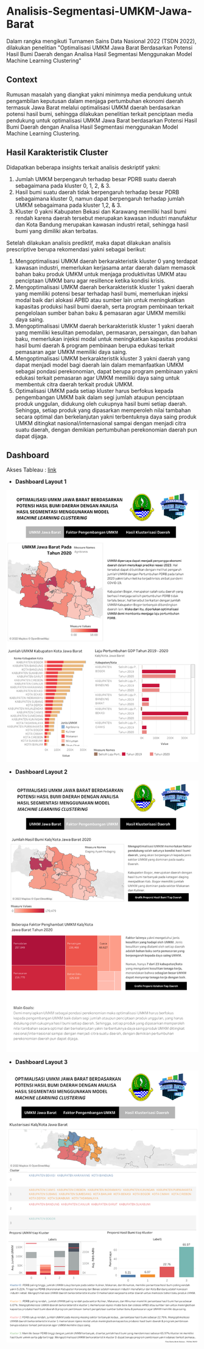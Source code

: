 # Analisis-Segmentasi-UMKM-Jawa-Barat
Dalam rangka mengikuti Turnamen Sains Data Nasional 2022 (TSDN 2022), dilakukan penelitian "Optimalisasi UMKM Jawa Barat Berdasarkan Potensi Hasil Bumi Daerah dengan Analisa Hasil Segmentasi Menggunakan Model Machine Learning Clustering"

## Context  
  
Rumusan masalah yang diangkat yakni minimnya media pendukung untuk pengambilan keputusan dalam menjaga pertumbuhan ekonomi daerah termasuk Jawa Barat melalui optimalisasi UMKM daerah berdasarkan potensi hasil bumi, sehingga dilakukan penelitian terkait penciptaan media pendukung untuk optimalisasi UMKM Jawa Barat berdasarkan Potensi Hasil Bumi Daerah dengan Analisa Hasil Segmentasi menggunakan Model Machine Learning Clustering.

## Hasil Karakteristik Cluster  
  
Didapatkan beberapa insights terkait analisis deskriptif yakni:
1.  Jumlah UMKM berpengaruh terhadap besar PDRB suatu daerah sebagaimana pada kluster 0, 1, 2, & 3.
2. Hasil bumi suatu daerah tidak berpengaruh terhadap besar PDRB sebagaimana kluster 0, namun dapat berpengaruh terhadap jumlah UMKM sebagaimana pada kluster 1,2, & 3.
3. Kluster 0 yakni Kabupaten Bekasi dan Karawang memiliki hasil bumi rendah karena daerah tersebut merupakan kawasan industri manufaktur dan Kota Bandung merupakan kawasan industri retail, sehingga hasil bumi yang dimiliki akan terbatas.  
  
Setelah dilakukan analisis prediktif, maka dapat dilakukan analisis prescriptive berupa rekomendasi yakni sebagai berikut:
1. Mengoptimalisasi UMKM daerah berkarakteristik kluster 0 yang terdapat kawasan industri, memerlukan kerjasama antar daerah dalam memasok bahan baku produk UMKM untuk menjaga produktivitas UMKM atau penciptaan UMKM baru agar resillence ketika kondisi krisis.
2. Mengoptimalisasi UMKM daerah berkarakteristik kluster 1 yakni daerah yang memiliki potensi besar terhadap hasil bumi, memerlukan injeksi modal baik dari alokasi APBD atau sumber lain untuk meningkatkan kapasitas produksi hasil bumi daerah, serta program pembinaan terkait pengelolaan sumber bahan baku & pemasaran agar UMKM memiliki daya saing.
3. Mengoptimalisasi UMKM daerah berkarakteristik kluster 1 yakni daerah yang memiliki kesulitan pemodalan, permasaran, persaingan, dan bahan baku, memerlukan injeksi modal untuk meningkatkan kapasitas produksi hasil bumi daerah & program pembinaan berupa edukasi terkait pemasaran agar UMKM memiliki daya saing.
4. Mengoptimalisasi UMKM berkarakteristik kluster 3 yakni daerah yang dapat menjadi model bagi daerah lain dalam memanfaatkan UMKM sebagai pondasi perekonomian, dapat berupa program pembinaan yakni edukasi terkait pemasaran agar UMKM memiliki daya saing untuk membentuk citra daerah terkait produk UMKM.
5. Optimalisasi UMKM pada setiap kluster harus berfokus kepada pengembangan UMKM baik dalam segi jumlah ataupun penciptaan produk unggulan, didukung oleh cukupnya hasil bumi setiap daerah. Sehingga, setiap produk yang dipasarkan memperoleh nilai tambahan secara optimal dan berkelanjutan yakni terbentuknya daya saing produk UMKM ditingkat nasional/internasional sampai dengan menjadi citra suatu daerah, dengan demikian pertumbuhan perekonomian daerah pun dapat dijaga.

## Dashboard
  
Akses Tableau : [link](https://public.tableau.com/app/profile/afifah3349/viz/ProjectTDSN-RotiBakarTeam-2022/Dashboard1?publish=yes)

* **Dashboard Layout 1**  
  
![Dashboard 1](https://github.com/tamaracoglitore/Analisis-Segmentasi-UMKM-Jawa-Barat/blob/main/Dashboard1.png)  
  
* **Dashboard Layout 2**  
  
![Dashboard 2](https://github.com/tamaracoglitore/Analisis-Segmentasi-UMKM-Jawa-Barat/blob/main/Dashboard2.png)  
  
* **Dashboard Layout 3**  
  
![Dashboard 3](https://github.com/tamaracoglitore/Analisis-Segmentasi-UMKM-Jawa-Barat/blob/main/Dashboard3.png)
